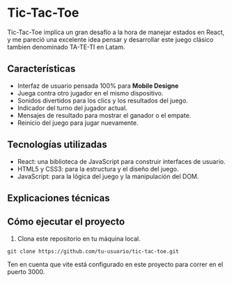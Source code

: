 # Tic-Tac-Toe

Tic-Tac-Toe implica un gran desafío a la hora de manejar estados en React, y me pareció una excelente idea pensar y desarrollar este juego clásico tambien denominado TA-TE-TI en Latam.

## Características

- Interfaz de usuario pensada 100% para **Mobile Designe**
- Juega contra otro jugador en el mismo dispositivo.
- Sonidos divertidos para los clics y los resultados del juego.
- Indicador del turno del jugador actual.
- Mensajes de resultado para mostrar el ganador o el empate.
- Reinicio del juego para jugar nuevamente.

## Tecnologías utilizadas

- React: una biblioteca de JavaScript para construir interfaces de usuario.
- HTML5 y CSS3: para la estructura y el diseño del juego.
- JavaScript: para la lógica del juego y la manipulación del DOM.

## Explicaciones técnicas




## Cómo ejecutar el proyecto

1. Clona este repositorio en tu máquina local.

```shell
git clone https://github.com/tu-usuario/tic-tac-toe.git
```
Ten en cuenta que vite está configurado en este proyecto para correr en el puerto 3000.

